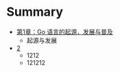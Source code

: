 # Summary

* [第1章：Go 语言的起源，发展与普及](di_1_zhang_ff1a_go_yu_yan_de_qi_yuan_ff0c_fa_zhan_.md)
   * 起源与发展
* [2](2.md)
   * 1212
   * 121212

